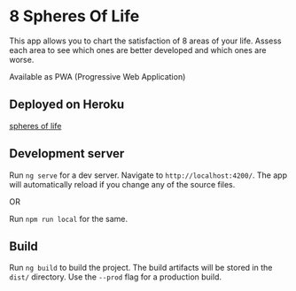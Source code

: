 # 8 Spheres Of Life

This app allows you to chart the satisfaction of 8 areas of your life.
Assess each area to see which ones are better developed and which ones are worse.

Available as PWA (Progressive Web Application)

## Deployed on Heroku
[spheres of life](https://spheres-of-life.herokuapp.com/)

## Development server

Run `ng serve` for a dev server. Navigate to `http://localhost:4200/`. The app will automatically reload if you change any of the source files.

OR

Run `npm run local` for the same.
## Build

Run `ng build` to build the project. The build artifacts will be stored in the `dist/` directory. Use the `--prod` flag for a production build.

